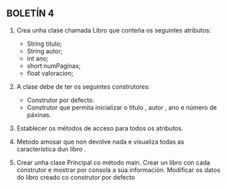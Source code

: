 ## BOLETÍN  4

 1. Crea unha clase chamada Libro que conteña os seguintes atributos:
    - String titulo;
    - String autor;
    - int ano;
    - short numPaginas;
    - float valoracion;

 2. A clase debe de ter os seguintes construtores:
    - Construtor por defecto.
    - Construtor que permita inicializar o título , autor , ano e número de páxinas.

 3. Establecer os métodos de acceso para todos os atributos.

 4. Metodo amosar que non devolve nada e visualiza todas as característica dun libro .

 5. Crear unha clase Principal co método main.
 Crear un libro con cada construtor e mostrar por consola a súa información. Modificar os datos do libro creado co construtor por defecto
